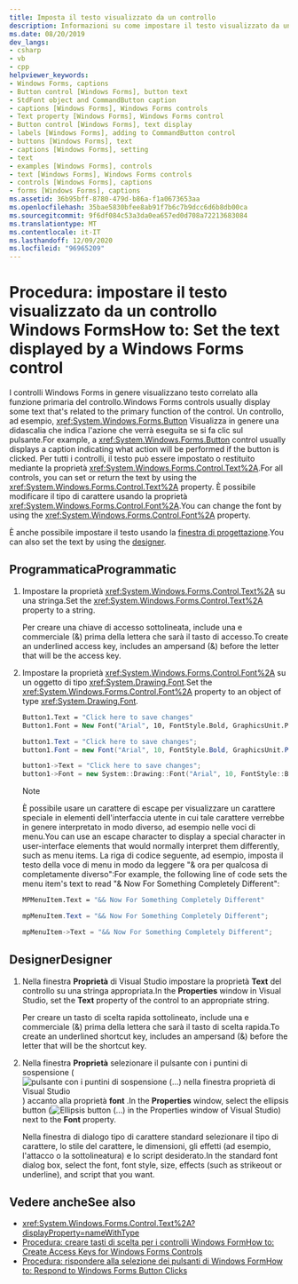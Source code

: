 ```yaml
---
title: Imposta il testo visualizzato da un controllo
description: Informazioni su come impostare il testo visualizzato da un controllo Windows Forms. Impostare o restituire il testo utilizzando la proprietà Text oppure modificare il tipo di carattere utilizzando la proprietà font.
ms.date: 08/20/2019
dev_langs:
- csharp
- vb
- cpp
helpviewer_keywords:
- Windows Forms, captions
- Button control [Windows Forms], button text
- StdFont object and CommandButton caption
- captions [Windows Forms], Windows Forms controls
- Text property [Windows Forms], Windows Forms control
- Button control [Windows Forms], text display
- labels [Windows Forms], adding to CommandButton control
- buttons [Windows Forms], text
- captions [Windows Forms], setting
- text
- examples [Windows Forms], controls
- text [Windows Forms], Windows Forms controls
- controls [Windows Forms], captions
- forms [Windows Forms], captions
ms.assetid: 36b95bff-8780-479d-b86a-f1a0673653aa
ms.openlocfilehash: 35bae5830bfee8ab91f7b6c7b9dcc6d6b8db00ca
ms.sourcegitcommit: 9f6df084c53a3da0ea657ed0d708a72213683084
ms.translationtype: MT
ms.contentlocale: it-IT
ms.lasthandoff: 12/09/2020
ms.locfileid: "96965209"
---
```

# <a name="how-to-set-the-text-displayed-by-a-windows-forms-control"></a><span data-ttu-id="1f855-104">Procedura: impostare il testo visualizzato da un controllo Windows Forms</span><span class="sxs-lookup"><span data-stu-id="1f855-104">How to: Set the text displayed by a Windows Forms control</span></span>

<span data-ttu-id="1f855-105">I controlli Windows Forms in genere visualizzano testo correlato alla funzione primaria del controllo.</span><span class="sxs-lookup"><span data-stu-id="1f855-105">Windows Forms controls usually display some text that's related to the primary function of the control.</span></span> <span data-ttu-id="1f855-106">Un controllo, ad esempio, <xref:System.Windows.Forms.Button> Visualizza in genere una didascalia che indica l'azione che verrà eseguita se si fa clic sul pulsante.</span><span class="sxs-lookup"><span data-stu-id="1f855-106">For example, a <xref:System.Windows.Forms.Button> control usually displays a caption indicating what action will be performed if the button is clicked.</span></span> <span data-ttu-id="1f855-107">Per tutti i controlli, il testo può essere impostato o restituito mediante la proprietà <xref:System.Windows.Forms.Control.Text%2A>.</span><span class="sxs-lookup"><span data-stu-id="1f855-107">For all controls, you can set or return the text by using the <xref:System.Windows.Forms.Control.Text%2A> property.</span></span> <span data-ttu-id="1f855-108">È possibile modificare il tipo di carattere usando la proprietà <xref:System.Windows.Forms.Control.Font%2A>.</span><span class="sxs-lookup"><span data-stu-id="1f855-108">You can change the font by using the <xref:System.Windows.Forms.Control.Font%2A> property.</span></span>

<span data-ttu-id="1f855-109">È anche possibile impostare il testo usando la [finestra di progettazione](#designer).</span><span class="sxs-lookup"><span data-stu-id="1f855-109">You can also set the text by using the [designer](#designer).</span></span>

## <a name="programmatic"></a><span data-ttu-id="1f855-110">Programmatica</span><span class="sxs-lookup"><span data-stu-id="1f855-110">Programmatic</span></span>

1. <span data-ttu-id="1f855-111">Impostare la proprietà <xref:System.Windows.Forms.Control.Text%2A> su una stringa.</span><span class="sxs-lookup"><span data-stu-id="1f855-111">Set the <xref:System.Windows.Forms.Control.Text%2A> property to a string.</span></span>

   <span data-ttu-id="1f855-112">Per creare una chiave di accesso sottolineata, include una e commerciale (&) prima della lettera che sarà il tasto di accesso.</span><span class="sxs-lookup"><span data-stu-id="1f855-112">To create an underlined access key, includes an ampersand (&) before the letter that will be the access key.</span></span>

2. <span data-ttu-id="1f855-113">Impostare la proprietà <xref:System.Windows.Forms.Control.Font%2A> su un oggetto di tipo <xref:System.Drawing.Font>.</span><span class="sxs-lookup"><span data-stu-id="1f855-113">Set the <xref:System.Windows.Forms.Control.Font%2A> property to an object of type <xref:System.Drawing.Font>.</span></span>

    ```vb
    Button1.Text = "Click here to save changes"
    Button1.Font = New Font("Arial", 10, FontStyle.Bold, GraphicsUnit.Point)
    ```

    ```csharp
    button1.Text = "Click here to save changes";
    button1.Font = new Font("Arial", 10, FontStyle.Bold, GraphicsUnit.Point);
    ```

    ```cpp
    button1->Text = "Click here to save changes";
    button1->Font = new System::Drawing::Font("Arial", 10, FontStyle::Bold, GraphicsUnit::Point);
    ```

    > [!NOTE]
    > <span data-ttu-id="1f855-114">È possibile usare un carattere di escape per visualizzare un carattere speciale in elementi dell'interfaccia utente in cui tale carattere verrebbe in genere interpretato in modo diverso, ad esempio nelle voci di menu.</span><span class="sxs-lookup"><span data-stu-id="1f855-114">You can use an escape character to display a special character in user-interface elements that would normally interpret them differently, such as menu items.</span></span> <span data-ttu-id="1f855-115">La riga di codice seguente, ad esempio, imposta il testo della voce di menu in modo da leggere "& ora per qualcosa di completamente diverso":</span><span class="sxs-lookup"><span data-stu-id="1f855-115">For example, the following line of code sets the menu item's text to read "& Now For Something Completely Different":</span></span>

    ```vb
    MPMenuItem.Text = "&& Now For Something Completely Different"
    ```

    ```csharp
    mpMenuItem.Text = "&& Now For Something Completely Different";
    ```

    ```cpp
    mpMenuItem->Text = "&& Now For Something Completely Different";
    ```

## <a name="designer"></a><span data-ttu-id="1f855-116">Designer</span><span class="sxs-lookup"><span data-stu-id="1f855-116">Designer</span></span>

1. <span data-ttu-id="1f855-117">Nella finestra **Proprietà** di Visual Studio impostare la proprietà **Text** del controllo su una stringa appropriata.</span><span class="sxs-lookup"><span data-stu-id="1f855-117">In the **Properties** window in Visual Studio, set the **Text** property of the control to an appropriate string.</span></span>

   <span data-ttu-id="1f855-118">Per creare un tasto di scelta rapida sottolineato, include una e commerciale (&) prima della lettera che sarà il tasto di scelta rapida.</span><span class="sxs-lookup"><span data-stu-id="1f855-118">To create an underlined shortcut key, includes an ampersand (&) before the letter that will be the shortcut key.</span></span>

2. <span data-ttu-id="1f855-119">Nella finestra **Proprietà** selezionare il pulsante con i puntini di sospensione ( ![ pulsante con i puntini di sospensione (...) nella finestra proprietà di Visual Studio ](./media/visual-studio-ellipsis-button.png) ) accanto alla proprietà **font** .</span><span class="sxs-lookup"><span data-stu-id="1f855-119">In the **Properties** window, select the ellipsis button (![Ellipsis button (...) in the Properties window of Visual Studio](./media/visual-studio-ellipsis-button.png)) next to the **Font** property.</span></span>

   <span data-ttu-id="1f855-120">Nella finestra di dialogo tipo di carattere standard selezionare il tipo di carattere, lo stile del carattere, le dimensioni, gli effetti (ad esempio, l'attacco o la sottolineatura) e lo script desiderato.</span><span class="sxs-lookup"><span data-stu-id="1f855-120">In the standard font dialog box, select the font, font style, size, effects (such as strikeout or underline), and script that you want.</span></span>

## <a name="see-also"></a><span data-ttu-id="1f855-121">Vedere anche</span><span class="sxs-lookup"><span data-stu-id="1f855-121">See also</span></span>

- <xref:System.Windows.Forms.Control.Text%2A?displayProperty=nameWithType>
- [<span data-ttu-id="1f855-122">Procedura: creare tasti di scelta per i controlli Windows Form</span><span class="sxs-lookup"><span data-stu-id="1f855-122">How to: Create Access Keys for Windows Forms Controls</span></span>](how-to-create-access-keys-for-windows-forms-controls.md)
- [<span data-ttu-id="1f855-123">Procedura: rispondere alla selezione dei pulsanti di Windows Form</span><span class="sxs-lookup"><span data-stu-id="1f855-123">How to: Respond to Windows Forms Button Clicks</span></span>](how-to-respond-to-windows-forms-button-clicks.md)

